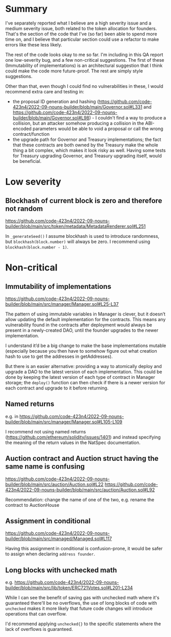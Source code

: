 # Summary

I've separately reported what I believe are a high severity issue and a medium severity issue, both related to the token allocation for founders. That's the section of the code that I've (so far) been able to spend more time on, and I believe that particular section could use a refactor to make errors like these less likely.

The rest of the code looks okay to me so far. I'm including in this QA report one low-severity bug, and a few non-critical suggestions. The first of these (Immutability of implementations) is an architectural suggestion that I think could make the code more future-proof. The rest are simply style suggestions.

Other than that, even though I could find no vulnerabilities in these, I would recommend extra care and testing in:

- the proposal ID generation and hashing (https://github.com/code-423n4/2022-09-nouns-builder/blob/main/Governor.sol#L331 and https://github.com/code-423n4/2022-09-nouns-builder/blob/main/Governor.sol#L98) - I couldn't find a way to produce a collision, but an attacker somehow producing a collision in the ABI-encoded parameters would be able to void a proposal or call the wrong contract/function
- the upgrade path for Governor and Treasury implementations; the fact that these contracts are both owned by the Treasury make the whole thing a bit complex, which makes it look risky as well. Having some tests for Treasury upgrading Governor, and Treasury upgrading itself, would be beneficial.

# Low severity

## Blockhash of current block is zero and therefore not random

https://github.com/code-423n4/2022-09-nouns-builder/blob/main/src/token/metadata/MetadataRenderer.sol#L251

In `_generateSeed()` I assume blockhash is used to introduce randomness, but `blockhash(block.number)` will always be zero. I recommend using `blockhash(block.number - 1)`.

# Non-critical

## Immutability of implementations

https://github.com/code-423n4/2022-09-nouns-builder/blob/main/src/manager/Manager.sol#L25-L37

The pattern of using immutable variables in Manager is clever, but it doesn’t allow updating the default implementation for the contracts. This means any vulnerability found in the contracts after deployment would always be present in a newly-created DAO, until the founder upgrades to the newer implementation.

I understand it’d be a big change to make the base implementations mutable (especially because you then have to somehow figure out what creation hash to use to get the addresses in getAddresses).

But there is an easier alternative: providing a way to atomically deploy and upgrade a DAO to the latest version of each implementation. This could be done by keeping the latest version of each type of contract in Manager storage; the `deploy()` function can then check if there is a newer version for each contract and upgrade to it before returning.

## Named returns

e.g. in https://github.com/code-423n4/2022-09-nouns-builder/blob/main/src/manager/Manager.sol#L105-L109

I recommend not using named returns (https://github.com/ethereum/solidity/issues/1401) and instead specifying the meaning of the return values in the NatSpec documentation. 

## Auction contract and Auction struct having the same name is confusing

https://github.com/code-423n4/2022-09-nouns-builder/blob/main/src/auction/Auction.sol#L22
https://github.com/code-423n4/2022-09-nouns-builder/blob/main/src/auction/Auction.sol#L92

Recommendation: change the name of one of the two, e.g. rename the contract to AuctionHouse

## Assignment in conditional

https://github.com/code-423n4/2022-09-nouns-builder/blob/main/src/managed/Managed.sol#L117

Having this assignment in conditional is confusion-prone, it would be safer to assign when declaring `address founder`.

## Long blocks with unchecked math

e.g. https://github.com/code-423n4/2022-09-nouns-builder/blob/main/src/lib/token/ERC721Votes.sol#L201-L234

While I can see the benefit of saving gas with unchecked math
where it's guaranteed there'll be no overflows, the use of long
blocks of code with `unchecked` makes it more likely that
future code changes will introduce operations that can overflow.

I'd recommend applying `unchecked{}` to the specific statements where the lack of overflows is guaranteed.

